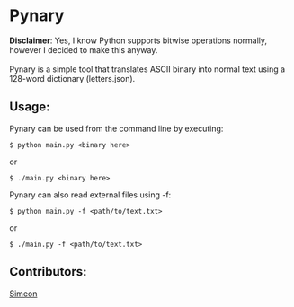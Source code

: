 # Pynary
**Disclaimer**: Yes, I know Python supports bitwise operations normally, however I decided to make this anyway.
<br><br>
Pynary is a simple tool that translates ASCII binary into normal text using a 128-word dictionary (letters.json).

## Usage:
Pynary can be used from the command line by executing:
```
$ python main.py <binary here>
```
or
```
$ ./main.py <binary here>
```

Pynary can also read external files using -f:
```
$ python main.py -f <path/to/text.txt>
```
or
```
$ ./main.py -f <path/to/text.txt>
```

## Contributors:
[Simeon](https://www.github.com/simbrine)

